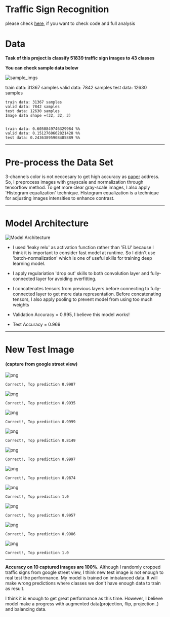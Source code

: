 

# **Traffic Sign Recognition** 

please check [here](https://github.com/jihobak/SDC_Projects/tree/master/CarND-Traffic-Sign-Classifier-Project/Traffic_Sign_Classifier_md), if you want to check code and full analysis

[//]: # (Image References)

[image1]: ./examples/visualization.jpg "Visualization"
[image2]: ./examples/grayscale.jpg "Grayscaling"
[image3]: ./examples/random_noise.jpg "Random Noise"
[image4]: ./examples/placeholder.png "Traffic Sign 1"
[image5]: ./examples/placeholder.png "Traffic Sign 2"
[image6]: ./examples/placeholder.png "Traffic Sign 3"
[image7]: ./examples/placeholder.png "Traffic Sign 4"
[image8]: ./examples/placeholder.png "Traffic Sign 5"
[Model]: Model.png "Model Architecture"
[sample_imgs]: ./Traffic_Sign_Classifier_md/output_16_0.png "sample imgs"


# Data


**Task of this project is classify 51839 traffic sign images to 43 classes**


**You can check sample data below**



![sample_imgs][sample_imgs]


train data: 31367 samples
valid data:  7842 samples
test data:  12630 samples

    train data: 31367 samples
    valid data: 7842 samples
    test data: 12630 samples
    Image data shape =(32, 32, 3)
    
    
    train data: 0.6050849746329984 %%
    valid data: 0.1512760662821428 %%
    test data: 0.24363895908485889 %% 
---

# Pre-process the Data Set

3-channels color is not neccesary to get high accuracy as [paper](http://yann.lecun.com/exdb/publis/pdf/sermanet-ijcnn-11.pdf) address. So, I preprocess images with grayscale and normalization through tensorflow method. To get more clear gray-scale images, I also apply 'Histogram equalization' technique. Histogram equalization is a technique for adjusting images intensities to enhance contrast.

___
# Model Architecture

![Model Architecture][Model]


- I used 'leaky relu' as activation function rather than 'ELU' because I think it is important to consider fast model at runtime. So I didn't use 'batch-normalization' which is one of useful skills for training deep learning model.

- I apply regulariation 'drop out' skills to both convolution layer and fully-connected layer for avoiding overfitting.

- I concatenates tensors from previous layers before connecting to fully-connected layer to get more data representation. Before concatenating tensors, I also apply pooling to prevent model from using too much weights

- Validation Accuracy = 0.995, I believe this model works!

- Test Accuracy = 0.969
 
---

# New Test Image 
#### (capture from google street view)



![png](./Traffic_Sign_Classifier_md/output_44_0.png)


    Correct!, Top prediction 0.9987



![png](./Traffic_Sign_Classifier_md/output_44_2.png)


    Correct!, Top prediction 0.9935



![png](./Traffic_Sign_Classifier_md/output_44_4.png)


    Correct!, Top prediction 0.9999



![png](./Traffic_Sign_Classifier_md/output_44_6.png)


    Correct!, Top prediction 0.8149



![png](./Traffic_Sign_Classifier_md/output_44_8.png)


    Correct!, Top prediction 0.9997



![png](./Traffic_Sign_Classifier_md/output_44_10.png)


    Correct!, Top prediction 0.9874



![png](./Traffic_Sign_Classifier_md/output_44_12.png)


    Correct!, Top prediction 1.0



![png](./Traffic_Sign_Classifier_md/output_44_14.png)


    Correct!, Top prediction 0.9957



![png](./Traffic_Sign_Classifier_md/output_44_16.png)


    Correct!, Top prediction 0.9986



![png](./Traffic_Sign_Classifier_md/output_44_18.png)


    Correct!, Top prediction 1.0
    

---


 
 **Accuracy on 10 captured images are 100%**. Although I randomly cropped traffic signs from google street view, I think new test image is not enough to real test the performance. My model is trained on imbalanced data. It will make wrong predictions where classes we don't have enough data to train as result.

 I think it is enough to get great performance as this time.  However, I believe model make a progress with augmented data(projection, flip, projection..) and balancing data.
